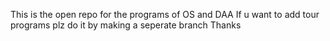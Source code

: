 This is the open repo for the programs of OS and DAA
If u want to add tour programs plz do it by making a seperate branch
Thanks
 

